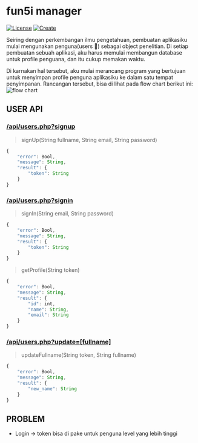 # fun5i manager
[![License](https://img.shields.io/badge/License-Apache_2.0-blue.svg)](https://opensource.org/licenses/Apache-2.0)
[![Create](https://org.vercel.app/github/language/yakeing/php_template)](https://org.vercel.app/)

Seiring dengan perkembangan ilmu pengetahuan, pembuatan aplikasiku mulai mengunakan penguna(users :busts_in_silhouette:) sebagai object penelitian. Di setiap pembuatan sebuah aplikasi, aku harus memulai membangun database untuk profile penguana, dan itu cukup memakan waktu.

Di karnakan hal tersebut, aku mulai merancang program yang bertujuan untuk menyimpan profile penguna aplikasiku ke dalam satu tempat penyimpanan. Rancangan tersebut, bisa di lihat pada flow chart berikut ini:
![flow chart](https://i.postimg.cc/jjnCJ48R/Flow-fun5i-manager.jpg)

## USER API
### [/api/users.php?signup](http://localhost:40001/api/users.php?signup) <br />
> signUp(String fullname, String email, String password) 
```javascript
{
    "error": Bool,
    "message": String,
    "result": {
        "token": String
    }
}
```

### [/api/users.php?signin](http://localhost:40001/api/users.php?signin) <br />
> signIn(String email, String password)
```javascript
{
    "error": Bool,
    "message": String,
    "result": {
        "token": String
    }
}
```
> getProfile(String token)
```javascript
{
    "error": Bool,
    "message": String,
    "result": {
        "id": int,
        "name": String,
        "email": String
    }
}
```

### [/api/users.php?update=[fullname]](http://localhost:40001/api/users.php?update=fullname) <br />
> updateFullname(String token, String fullname)
```javascript
{
    "error": Bool,
    "message": String,
    "result": {
        "new_name": String
    }
}
```

## PROBLEM
- Login -> token bisa di pake untuk penguna level yang lebih tinggi

